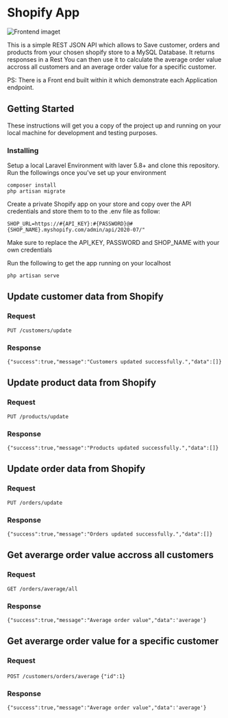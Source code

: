 # Shopify App

![Frontend imaget](https://user-images.githubusercontent.com/57898558/92305799-6fe09e80-ef82-11ea-874f-7244d2429816.PNG)

This is a simple REST JSON API which allows to Save customer, orders and products from your chosen shopify store to a MySQL Database. It returns responses in a Rest 
You can then use it to calculate the average order value accross all customers and an average order value for a specific customer.

PS: There is a Front end built within it which demonstrate each Application endpoint.

## Getting Started

These instructions will get you a copy of the project up and running on your local machine for development and testing purposes.

### Installing

Setup a local Laravel Environment with laver 5.8+ and clone this repository.
Run the followings once you've set up your environment

```
composer install
php artisan migrate
```

Create a private Shopify app on your store and copy over the API credentials and store them to to the .env file as follow:
```
SHOP_URL=https://#{API_KEY}:#{PASSWORD}@#{SHOP_NAME}.myshopify.com/admin/api/2020-07/"
```

Make sure to replace the API_KEY, PASSWORD and SHOP_NAME with your own credentials

Run the following to get the app running on your localhost

```
php artisan serve
```

## Update customer data from Shopify

### Request

`PUT /customers/update`

### Response

`{"success":true,"message":"Customers updated successfully.","data":[]}`

## Update product data from Shopify

### Request

`PUT /products/update`

### Response

`{"success":true,"message":"Products updated successfully.","data":[]}`

## Update order data from Shopify

### Request

`PUT /orders/update`

### Response

`{"success":true,"message":"Orders updated successfully.","data":[]}`


## Get averarge order value accross all customers

### Request

`GET /orders/average/all`

### Response

`{"success":true,"message":"Average order value","data":'average'}`


## Get averarge order value for a specific customer

### Request

`POST /customers/orders/average`
`{"id":1}`

### Response

`{"success":true,"message":"Average order value","data":'average'}`
